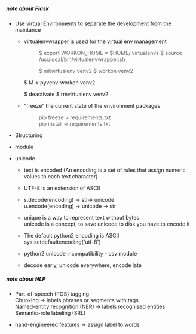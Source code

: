 ##### note about Flask
* Use virtual Environments to separate the development from the maintance 
    - virtualenvwrapper is used for the virtual env management
      > $ export WORKON_HOME = $HOME/.virtualenvs
        $ source /usr/local/bin/virtualenvwrapper.sh

      > $ mkvirtualenv venv2
        $ workon venv2
   
        $ M-x pyvenv-workon venv2

        $ deactivate
        $ rmvirtualenv venv2

    - “freeze” the current state of the environment packages  
      > pip freeze > requirements.txt   
      > pip install -r requirements.txt 

* Structuring
 - module

* unicode 
   - text is encoded (An encoding is a set of rules that assign numeric values to each text character)  
   - UTF-8 is an extension of ASCII  

   - s.decode(encoding) -> str-> unicode  
     u.encode(encoding) -> unicode -> str  

   - unique is a way to represent text without bytes  
    unicode is a concept, to save unicode to disk you have to encode it

   - The default python2 encoding is ASCII  
      sys.setdefaultencoding('utf-8')  

    - python2 unicode incompatibility - csv module   

    - decode early, unicode everywhere, encode late


   
##### note about NLP
  * Part-of-speech (POS) tagging  
    Chunking -> labels phrases or segments with tags  
    Named-entity recognition (NER) -> labels recognised entities  
    Semantic-role labeling (SRL)  

  * hand-engineered features -> assign label to words  